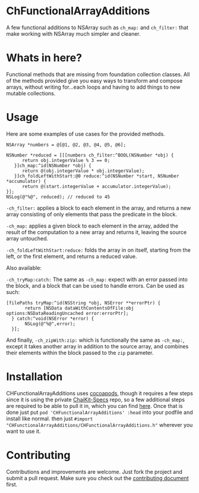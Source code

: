 ChFunctionalArrayAdditions
===========

A few functional additions to NSArray such as `ch_map:` and `ch_filter:` that make working with NSArray much simpler and cleaner.

Whats in here?
===========
Functional methods that are missing from foundation collection classes. All of the methods provided give you easy ways to transform and compose arrays, without writing for...each
loops and having to add things to new mutable collections.

Usage
===========
Here are some examples of use cases for the provided methods.
```
NSArray *numbers = @[@1, @2, @3, @4, @5, @6];

NSNumber *reduced = [[[numbers ch_filter:^BOOL(NSNumber *obj) {
      return obj.integerValue % 3 == 0;
   }]ch_map:^id(NSNumber *obj) {
      return @(obj.integerValue * obj.integerValue);
   }]ch_foldLeftWithStart:@0 reduce:^id(NSNumber *start, NSNumber *accumulator) {
      return @(start.integerValue + accumulator.integerValue);
}];
NSLog(@"%@", reduced); // reduced to 45
```

`-ch_filter:` applies a block to each element in the array, and returns a new array consisting of only elements that pass the predicate in the block.

`-ch_map:` applies a given block to each element in the array, added the result of the computation to a new array and returns it, leaving the source array untouched.

`-ch_foldLeftWithStart:reduce:` folds the array in on itself, starting from the left, or the first element, and returns a reduced value.

Also available:

`-ch_tryMap:catch:` The same as `-ch_map:` expect with an error passed into the block, and a block that can be used to handle errors. Can be used as such:
```
[filePaths tryMap:^id(NSString *obj, NSError **errorPtr) {
       return [NSData dataWithContentsOfFile:obj options:NSDataReadingUncached error:errorPtr];
  } catch:^void(NSError *error) {
       NSLog(@"%@",error);
  }];
```
 
 And finally, `-ch_zipWith:zip:` which is functionally the same as `-ch_map:`, except it takes another array in addition to the source array, and combines their elements within the block passed to the `zip` parameter.

Installation
===========
CHFunctionalArrayAdditions uses [cocoapods](http://cocoapods.org), though it requires a few steps since it is using the private [ChaiKit-Specs](https://github.com/chaione/ChaiKit-Specs) repo, so a few additional steps are required to be able to pull it in, which you can find [here](http://guides.cocoapods.org/making/private-cocoapods.html). Once that is done just put `pod 'CHFunctionalArrayAdditions' :head` into your podfile and install like normal. then just `#import "CHFunctionalArrayAdditions/CHFunctionalArrayAdditions.h"` wherever you want to use it.

Contributing
===========
Contributions and improvements are welcome. Just fork the project and submit a pull request. Make sure you check out the [contributing document](http://github.com/chaione/CHFunctionalArrayAdditions/blob/master/CONTRIBUTING.md) first.
